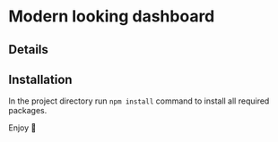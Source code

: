 # Modern looking dashboard

## Details

## Installation
In the project directory run `npm install` command to install all required packages.

Enjoy :palm_tree:
